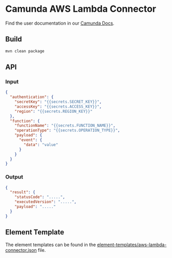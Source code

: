 # Camunda AWS Lambda Connector

Find the user documentation in our [Camunda Docs](https://docs.camunda.io/docs/components/integration-framework/connectors/out-of-the-box-connectors/aws-lambda).

## Build

```bash
mvn clean package
```

## API

### Input

```json
{
  "authentication": {
    "secretKey": "{{secrets.SECRET_KEY}}",
    "accessKey": "{{secrets.ACCESS_KEY}}",
    "region": "{{secrets.REGION_KEY}}"
  },
  "function": {
    "functionName": "{{secrets.FUNCTION_NAME}}",
    "operationType": "{{secrets.OPERATION_TYPE}}",
    "payload": {
      "event": {
        "data": "value"
      }
    }
  }
}
```

### Output

```json
{
  "result": {
    "statusCode": ".....",
    "executedVersion": ".....",
    "payload": "....."
  }
}
```

## Element Template

The element templates can be found in the [element-templates/aws-lambda-connector.json](element-templates/aws-lambda-connector.json) file.
